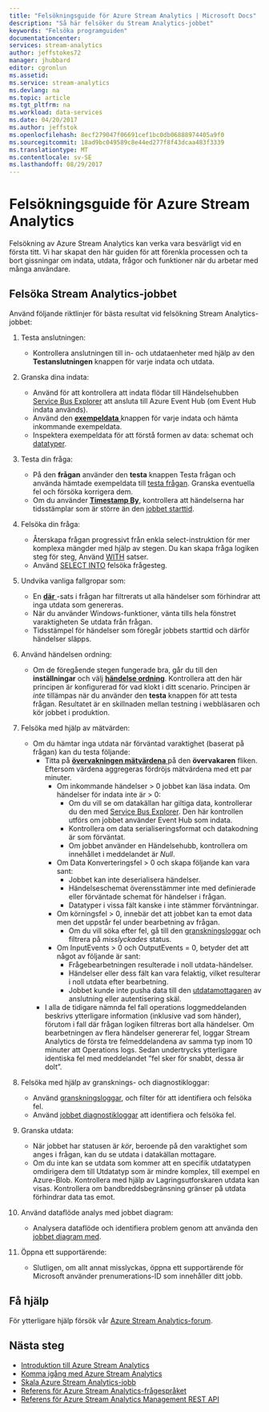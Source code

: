 ```yaml
---
title: "Felsökningsguide för Azure Stream Analytics | Microsoft Docs"
description: "Så här felsöker du Stream Analytics-jobbet"
keywords: "Felsöka programguiden"
documentationcenter: 
services: stream-analytics
author: jeffstokes72
manager: jhubbard
editor: cgronlun
ms.assetid: 
ms.service: stream-analytics
ms.devlang: na
ms.topic: article
ms.tgt_pltfrm: na
ms.workload: data-services
ms.date: 04/20/2017
ms.author: jeffstok
ms.openlocfilehash: 8ecf279047f06691cef1bc0db06888974405a9f0
ms.sourcegitcommit: 18ad9bc049589c8e44ed277f8f43dcaa483f3339
ms.translationtype: MT
ms.contentlocale: sv-SE
ms.lasthandoff: 08/29/2017
---
```

# <a name="troubleshooting-guide-for-azure-stream-analytics"></a>Felsökningsguide för Azure Stream Analytics

Felsökning av Azure Stream Analytics kan verka vara besvärligt vid en första titt. Vi har skapat den här guiden för att förenkla processen och ta bort gissningar om indata, utdata, frågor och funktioner när du arbetar med många användare.

## <a name="troubleshoot-your-stream-analytics-job"></a>Felsöka Stream Analytics-jobbet

Använd följande riktlinjer för bästa resultat vid felsökning Stream Analytics-jobbet:

1.  Testa anslutningen:
    - Kontrollera anslutningen till in- och utdataenheter med hjälp av den **Testanslutningen** knappen för varje indata och utdata.

2.  Granska dina indata:
    - Använd för att kontrollera att indata flödar till Händelsehubben [Service Bus Explorer](https://code.msdn.microsoft.com/windowsapps/Service-Bus-Explorer-f2abca5a) att ansluta till Azure Event Hub (om Event Hub indata används).  
    - Använd den [ **exempeldata** ](stream-analytics-sample-data-input.md) knappen för varje indata och hämta inkommande exempeldata.
    - Inspektera exempeldata för att förstå formen av data: schemat och [datatyper](https://msdn.microsoft.com/library/azure/dn835065.aspx).

3.  Testa din fråga:
    - På den **frågan** använder den **testa** knappen Testa frågan och använda hämtade exempeldata till [testa frågan](stream-analytics-test-query.md). Granska eventuella fel och försöka korrigera dem.
    - Om du använder [ **Timestamp By**](https://msdn.microsoft.com/library/azure/mt573293.aspx), kontrollera att händelserna har tidsstämplar som är större än den [jobbet starttid](stream-analytics-out-of-order-and-late-events.md).

4.  Felsöka din fråga:
    - Återskapa frågan progressivt från enkla select-instruktion för mer komplexa mängder med hjälp av stegen. Du kan skapa fråga logiken steg för steg, Använd [WITH](https://msdn.microsoft.com/library/azure/dn835049.aspx) satser.
    - Använd [SELECT INTO](stream-analytics-select-into.md) felsöka frågesteg.

5.  Undvika vanliga fallgropar som:
    - En [ **där** ](https://msdn.microsoft.com/library/azure/dn835048.aspx) -sats i frågan har filtrerats ut alla händelser som förhindrar att inga utdata som genereras.
    - När du använder Windows-funktioner, vänta tills hela fönstret varaktigheten Se utdata från frågan.
    - Tidsstämpel för händelser som föregår jobbets starttid och därför händelser släpps.

6.  Använd händelsen ordning:
    - Om de föregående stegen fungerade bra, går du till den **inställningar** och välj [ **händelse ordning**](stream-analytics-out-of-order-and-late-events.md). Kontrollera att den här principen är konfigurerad för vad klokt i ditt scenario. Principen är *inte* tillämpas när du använder den **testa** knappen för att testa frågan. Resultatet är en skillnaden mellan testning i webbläsaren och kör jobbet i produktion.

7.  Felsöka med hjälp av mätvärden:
    - Om du hämtar inga utdata när förväntad varaktighet (baserat på frågan) kan du testa följande:
        - Titta på [ **övervakningen mätvärdena** ](stream-analytics-monitoring.md) på den **övervakaren** fliken. Eftersom värdena aggregeras fördröjs mätvärdena med ett par minuter.
            - Om inkommande händelser > 0 jobbet kan läsa indata. Om händelser för indata inte är > 0:
                - Om du vill se om datakällan har giltiga data, kontrollerar du den med [Service Bus Explorer](https://code.msdn.microsoft.com/windowsapps/Service-Bus-Explorer-f2abca5a). Den här kontrollen utförs om jobbet använder Event Hub som indata.
                - Kontrollera om data serialiseringsformat och datakodning är som förväntat.
                - Om jobbet använder en Händelsehubb, kontrollera om innehållet i meddelandet är *Null*.
            - Om Data Konverteringsfel > 0 och skapa följande kan vara sant:
                - Jobbet kan inte deserialisera händelser.
                - Händelseschemat överensstämmer inte med definierade eller förväntade schemat för händelser i frågan.
                - Datatyper i vissa fält kanske i inte stämmer förväntningar.
            - Om körningsfel > 0, innebär det att jobbet kan ta emot data men det uppstår fel under bearbetning av frågan.
                - Om du vill söka efter fel, gå till den [granskningsloggar](../azure-resource-manager/resource-group-audit.md) och filtrera på *misslyckades* status.
            - Om InputEvents > 0 och OutputEvents = 0, betyder det att något av följande är sant:
                - Frågebearbetningen resulterade i noll utdata-händelser.
                - Händelser eller dess fält kan vara felaktig, vilket resulterar i noll utdata efter bearbetning.
                - Jobbet kunde inte pusha data till den [utdatamottagaren](stream-analytics-select-into.md) av anslutning eller autentisering skäl.
        - I alla de tidigare nämnda fel fall operations loggmeddelanden beskrivs ytterligare information (inklusive vad som händer), förutom i fall där frågan logiken filtreras bort alla händelser. Om bearbetningen av flera händelser genererar fel, loggar Stream Analytics de första tre felmeddelandena av samma typ inom 10 minuter att Operations logs. Sedan undertrycks ytterligare identiska fel med meddelandet ”fel sker för snabbt, dessa är dolt”.

8. Felsöka med hjälp av gransknings- och diagnostikloggar:
    - Använd [granskningsloggar](../azure-resource-manager/resource-group-audit.md), och filter för att identifiera och felsöka fel.
    - Använd [jobbet diagnostikloggar](stream-analytics-job-diagnostic-logs.md) att identifiera och felsöka fel.

9. Granska utdata:
    - När jobbet har statusen är *kör*, beroende på den varaktighet som anges i frågan, kan du se utdata i datakällan mottagare.
    - Om du inte kan se utdata som kommer att en specifik utdatatypen omdirigera dem till Utdatatyp som är mindre komplex, till exempel en Azure-Blob. Kontrollera med hjälp av Lagringsutforskaren utdata kan visas. Kontrollera om bandbreddsbegränsning gränser på utdata förhindrar data tas emot.

10. Använd dataflöde analys med jobbet diagram:
    - Analysera dataflöde och identifiera problem genom att använda den [jobbet diagram med](stream-analytics-job-diagram-with-metrics.md).

11. Öppna ett supportärende:
    - Slutligen, om allt annat misslyckas, öppna ett supportärende för Microsoft använder prenumerations-ID som innehåller ditt jobb.

## <a name="get-help"></a>Få hjälp

För ytterligare hjälp försök vår [Azure Stream Analytics-forum](https://social.msdn.microsoft.com/Forums/en-US/home?forum=AzureStreamAnalytics).

## <a name="next-steps"></a>Nästa steg

* [Introduktion till Azure Stream Analytics](stream-analytics-introduction.md)
* [Komma igång med Azure Stream Analytics](stream-analytics-real-time-fraud-detection.md)
* [Skala Azure Stream Analytics-jobb](stream-analytics-scale-jobs.md)
* [Referens för Azure Stream Analytics-frågespråket](https://msdn.microsoft.com/library/azure/dn834998.aspx)
* [Referens för Azure Stream Analytics Management REST API](https://msdn.microsoft.com/library/azure/dn835031.aspx)
